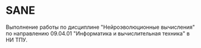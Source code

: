 # SANE
Выполнение работы по дисциплине "Нейроэволюционные вычисления" по направлению 09.04.01 "Информатика и вычислительная техника" в НИ ТПУ.
